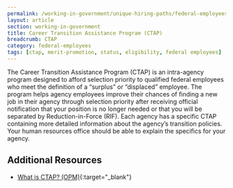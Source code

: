 ```yaml
---
permalink: /working-in-government/unique-hiring-paths/federal-employees/ctap/
layout: article
section: working-in-government
title: Career Transition Assistance Program (CTAP)
breadcrumb: CTAP
category: federal-employees
tags: [ctap, merit-promotion, status, eligibility, federal employees]
---
```


The Career Transition Assistance Program (CTAP) is an intra-agency program designed to afford selection priority to qualified federal employees who meet the definition of a “surplus” or “displaced” employee. The program helps agency employees improve their chances of finding a new job in their agency through selection priority after receiving official notification that your position is no longer needed or that you will be separated by Reduction-in-Force (RIF). Each agency has a specific CTAP containing more detailed information about the agency’s transition policies. Your human resources office should be able to explain the specifics for your agency.

## Additional Resources

* [What is CTAP? (OPM)](https://www.opm.gov/policy-data-oversight/workforce-restructuring/employee-guide-to-career-transition/ctap_guideline.pdf){:target="_blank"}
